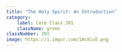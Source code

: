 ```yaml
---
title: "The Holy Spirit: An Introduction"
category:
    label: Core Class 201
    className: green
classNumber: 201
image: https://i.imgur.com/1Ac8isE.png
---
```

